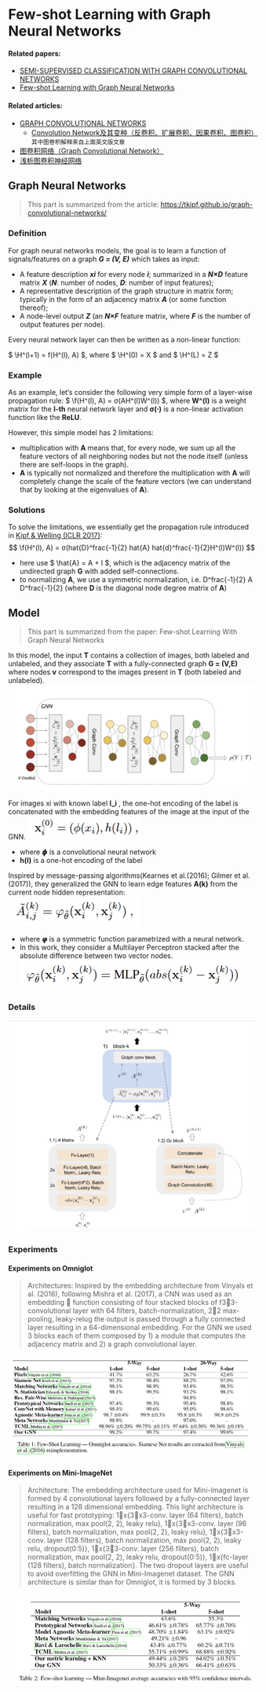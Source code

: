 # Few-shot Learning with Graph Neural Networks

#### Related papers:
- [SEMI-SUPERVISED CLASSIFICATION WITH GRAPH CONVOLUTIONAL NETWORKS](https://arxiv.org/pdf/1609.02907.pdf)
- [Few-shot Learning with Graph Neural Networks](https://arxiv.org/pdf/1711.04043.pdf)

#### Related articles: 
- [GRAPH CONVOLUTIONAL NETWORKS](https://tkipf.github.io/graph-convolutional-networks/)
    - [Convolution Network及其变种（反卷积、扩展卷积、因果卷积、图卷积）](https://www.cnblogs.com/yangperasd/p/7071657.html)```其中图卷积解释来自上面英文版文章```
- [图卷积网络（Graph Convolutional Network）](https://blog.csdn.net/chensi1995/article/details/77232019)
- [浅析图卷积神经网络](https://www.jianshu.com/p/89fbed65cd04?winzoom=1)

## Graph Neural Networks


> This part is summarized from the article: https://tkipf.github.io/graph-convolutional-networks/


### Definition

For graph neural networks models, the goal is to learn a function of signals/features on a graph ***G = (V, E)*** which takes as input:
- A feature description ***xi*** for every node ***i***; summarized in a ***N×D*** feature matrix ***X*** (***N***: number of nodes, ***D***: number of input features);
- A representative description of the graph structure in matrix form; typically in the form of an adjacency matrix ***A*** (or some function thereof);
- A node-level output ***Z*** (an ***N×F*** feature matrix, where ***F*** is the number of output features per node).

Every neural network layer can then be written as a non-linear function: 

$ \H^(l+1) = f(H^(l), A) $, where $ \H^(0) = X $ and $ \H^(L) = Z $


### Example

As an example, let‘s consider the following very simple form of a layer-wise propagation rule: $ \f(H^(l), A) =  σ(AH^(l)W^(l)) $, where **W^(l)** is a weight matrix for the **l-th** neural network layer and **σ(⋅)** is a non-linear activation function like the **ReLU**. 

However, this simple model has 2 limitations:
- multiplication with **A** means that, for every node, we sum up all the feature vectors of all neighboring nodes but not the node itself (unless there are self-loops in the graph).
- **A** is typically not normalized and therefore the multiplication with **A** will completely change the scale of the feature vectors (we can understand that by looking at the eigenvalues of **A**).

### Solutions

To solve the limitations, we essentially get the propagation rule introduced in [Kipf & Welling (ICLR 2017)](https://arxiv.org/pdf/1609.02907.pdf):
$$ \f(H^(l), A) =  σ(hat{D}^frac{-1}{2} hat{A} hat{d}^frac{-1}{2}H^(l)W^(l)) $$
- here use $ \hat{A} = A + I $, which is the adjacency matrix of the undirected graph **G** with added self-connections. 
- to normalizing **A**, we use a symmetric normalization, i.e. D^frac{-1}{2} A D^frac{-1}{2}                (where **D** is the diagonal node degree matrix of **A**)

## Model 


> This part is summarized from the paper: Few-shot Learning With Graph Neural Networks


In this model, the input **T** contains a collection of images, both labeled and unlabeled, and they associate **T** with a fully-connected graph **G = (V,E)** where nodes **v** correspond to the images present in **T** (both labeled and unlabeled).
![graphNN](images/GraphNN/Model.jpg)

For images xi with known label **l_i** , the one-hot encoding of the label is concatenated with the embedding features of the image at the input of the GNN.
![graphNN](images/GraphNN/xi.jpg)
- where 𝟇 is a convolutional neural network
- **h(l)** is a one-hot encoding of the label

Inspired by message-passing algorithms(Kearnes et al.(2016); Gilmer et al. (2017)), they generalized the GNN to learn edge features **A(k)**  from the current node hidden representation:
![graphNN](images/GraphNN/node.jpg)
- where 𝞿 is a symmetric function parametrized with a neural network. 
- In this work, they consider a Multilayer Perceptron stacked after the absolute difference between two vector nodes.
![graphNN](images/GraphNN/MLP.jpg)

### Details
![graphNN](images/GraphNN/blocks.jpg)

### Experiments
#### Experiments on Omniglot

> Architectures: Inspired by the embedding architecture from Vinyals et al. (2016), following Mishra et al. (2017), a CNN was used as an embedding  function consisting of four stacked blocks of f33-convolutional layer with 64 filters, batch-normalization, 22 max-pooling, leaky-relug the output is passed through a fully connected layer resulting in a 64-dimensional embedding. For the
GNN we used 3 blocks each of them composed by 1) a module that computes the adjacency matrix and 2) a graph convolutional layer.


![graphNN](images/GraphNN/omniglot.jpg)


#### Experiments on Mini-ImageNet

> Architecture: The embedding architecture used for Mini-Imagenet is formed by 4 convolutional layers followed by a fully-connected layer resulting in a 128 dimensional embedding. This light architecture is useful for fast prototyping:
1x{3x3-conv. layer (64 filters), batch normalization, max pool(2, 2), leaky relu},
1x{3x3-conv. layer (96 filters), batch normalization, max pool(2, 2), leaky relu},
1x{3x3-conv. layer (128 filters), batch normalization, max pool(2, 2), leaky relu, dropout(0:5)},
1x{33-conv. layer (256 filters), batch normalization, max pool(2, 2), leaky relu, dropout(0:5)},
1x{fc-layer (128 filters), batch normalization}.
The two dropout layers are useful to avoid overfitting the GNN in Mini-Imagenet dataset. The GNN architecture is similar than for Omniglot, it is formed by 3 blocks.

![graphNN](images/GraphNN/mini-imageNet.jpg)
